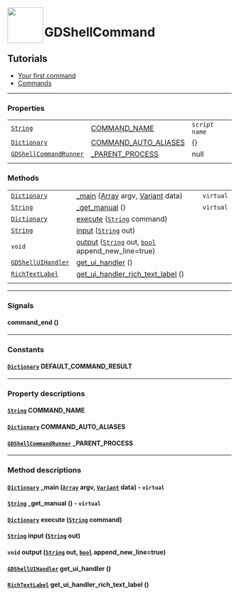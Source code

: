 <a href="https://github.com/Kubulambula/Godot-GDShell">
  <img src="https://github.com/Kubulambula/Godot-GDShell/blob/main/addons/gdshell/docs/assets/logo.png" align="left" width="80" height="80">
</a>

# GDShellCommand


## Tutorials
- [Your first command](https://github.com/Kubulambula/Godot-GDShell/blob/main/addons/gdshell/docs/en/getting_started/your_first_command.md)
- [Commands](https://github.com/Kubulambula/Godot-GDShell/blob/main/addons/gdshell/docs/en/tutorials/commands.md)


---


### Properties


| | | |
| --- | --- | --- |
| [`String`](https://docs.godotengine.org/en/latest/classes/class_string.html)  | [COMMAND_NAME](#string-command_name)  | `script name` |
| [`Dictionary`](https://docs.godotengine.org/en/latest/classes/class_dictionary.html)  | [COMMAND_AUTO_ALIASES](#dictionary-command_auto_aliases)  | {} |
| [`GDShellCommandRunner`](https://github.com/Kubulambula/Godot-GDShell/blob/main/addons/gdshell/docs/en/references/gdshell_command_runner.md) | [_PARENT_PROCESS](#gdshellcommandrunner-_parent_process) | null |
| | | |


### Methods
| | | |
| --- | --- | --- |
| [`Dictionary`](https://docs.godotengine.org/en/latest/classes/class_dictionary.html) | [_main](#_main) ([Array](https://docs.godotengine.org/en/stable/classes/class_array.html) argv, [Variant](https://docs.godotengine.org/en/stable/classes/class_variant.html) data) | `virtual` |
| [`String`](https://docs.godotengine.org/en/latest/classes/class_string.html) | [_get_manual](#_get_manual) () | `virtual` |
| [`Dictionary`](https://docs.godotengine.org/en/latest/classes/class_dictionary.html) | [execute](#execute) ([`String`](https://docs.godotengine.org/en/latest/classes/class_string.html) command) | |
| [`String`](https://docs.godotengine.org/en/latest/classes/class_string.html) | [input](#input) ([`String`](https://docs.godotengine.org/en/latest/classes/class_string.html) out) | |
| `void` | [output](#output) ([`String`](https://docs.godotengine.org/en/latest/classes/class_string.html) out, [`bool`](https://docs.godotengine.org/en/latest/classes/class_bool.html) append_new_line=true) | |
| [`GDShellUIHandler`](https://github.com/Kubulambula/Godot-GDShell/blob/main/addons/gdshell/docs/en/references/gdshell_ui_handler.md) | [get_ui_handler](#get_ui_handler) () | |
| [`RichTextLabel`](https://docs.godotengine.org/en/latest/classes/class_richtextlabel.html) | [get_ui_handler_rich_text_label](#get_ui_handler_rich_text_label) () | |
| | | |


---


### Signals

#### command_end ()


---


### Constants

#### [`Dictionary`](https://docs.godotengine.org/en/latest/classes/class_dictionary.html) DEFAULT_COMMAND_RESULT


---


### Property descriptions

#### [`String`](https://docs.godotengine.org/en/latest/classes/class_string.html) COMMAND_NAME

#### [`Dictionary`](https://docs.godotengine.org/en/latest/classes/class_dictionary.html) COMMAND_AUTO_ALIASES

#### [`GDShellCommandRunner`](https://github.com/Kubulambula/Godot-GDShell/blob/main/addons/gdshell/docs/en/references/gdshell_command_runner.md) _PARENT_PROCESS


---


### Method descriptions

<span id="_main"><span>
#### [`Dictionary`](https://docs.godotengine.org/en/latest/classes/class_dictionary.html) _main ([`Array`](https://docs.godotengine.org/en/stable/classes/class_array.html) argv, [`Variant`](https://docs.godotengine.org/en/stable/classes/class_variant.html) data) - `virtual`

<span id="_get_manual"><span>
#### [`String`](https://docs.godotengine.org/en/latest/classes/class_string.html) _get_manual () - `virtual`

<span id="execute"><span>
#### [`Dictionary`](https://docs.godotengine.org/en/latest/classes/class_dictionary.html) execute ([`String`](https://docs.godotengine.org/en/latest/classes/class_string.html) command)

<span id="input"><span>
#### [`String`](https://docs.godotengine.org/en/latest/classes/class_string.html) input ([`String`](https://docs.godotengine.org/en/latest/classes/class_string.html) out)

<span id="output"><span>
#### `void` output ([`String`](https://docs.godotengine.org/en/latest/classes/class_string.html) out, [`bool`](https://docs.godotengine.org/en/latest/classes/class_bool.html) append_new_line=true)

<span id="get_ui_handler"><span>
#### [`GDShellUIHandler`](https://github.com/Kubulambula/Godot-GDShell/blob/main/addons/gdshell/docs/en/references/gdshell_ui_handler.md) get_ui_handler ()

<span id="get_ui_handler_rich_text_label"><span>
#### [`RichTextLabel`](https://docs.godotengine.org/en/latest/classes/class_richtextlabel.html) get_ui_handler_rich_text_label ()
